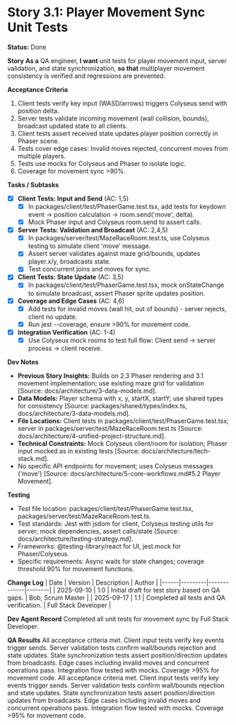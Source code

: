 # Story 3.1: Player Movement Sync Unit Tests

**Status:** Done

**Story**
**As a** QA engineer,
**I want** unit tests for player movement input, server validation, and state synchronization,
**so that** multiplayer movement consistency is verified and regressions are prevented.

**Acceptance Criteria**
1. Client tests verify key input (WASD/arrows) triggers Colyseus send with position delta.
2. Server tests validate incoming movement (wall collision, bounds), broadcast updated state to all clients.
3. Client tests assert received state updates player position correctly in Phaser scene.
4. Tests cover edge cases: Invalid moves rejected, concurrent moves from multiple players.
5. Tests use mocks for Colyseus and Phaser to isolate logic.
6. Coverage for movement sync >90%.

**Tasks / Subtasks**
- [x] **Client Tests: Input and Send** (AC: 1,5)
  - [x] In packages/client/test/PhaserGame.test.tsx, add tests for keydown event -> position calculation -> room.send('move', delta).
  - [x] Mock Phaser input and Colyseus room.send to assert calls.
- [x] **Server Tests: Validation and Broadcast** (AC: 2,4,5)
  - [x] In packages/server/test/MazeRaceRoom.test.ts, use Colyseus testing to simulate client 'move' message.
  - [x] Assert server validates against maze grid/bounds, updates player.x/y, broadcasts state.
  - [x] Test concurrent joins and moves for sync.
- [x] **Client Tests: State Update** (AC: 3,5)
  - [x] In packages/client/test/PhaserGame.test.tsx, mock onStateChange to simulate broadcast, assert Phaser sprite updates position.
- [x] **Coverage and Edge Cases** (AC: 4,6)
  - [x] Add tests for invalid moves (wall hit, out of bounds) - server rejects, client no update.
  - [x] Run jest --coverage, ensure >90% for movement code.
- [x] **Integration Verification** (AC: 1-4)
  - [x] Use Colyseus mock rooms to test full flow: Client send -> server process -> client receive.

**Dev Notes**
- **Previous Story Insights:** Builds on 2.3 Phaser rendering and 3.1 movement implementation; use existing maze grid for validation [Source: docs/architecture/3-data-models.md].
- **Data Models:** Player schema with x, y, startX, startY; use shared types for consistency [Source: packages/shared/types/index.ts, docs/architecture/3-data-models.md].
- **File Locations:** Client tests in packages/client/test/PhaserGame.test.tsx; server in packages/server/test/MazeRaceRoom.test.ts [Source: docs/architecture/4-unified-project-structure.md].
- **Technical Constraints:** Mock Colyseus client/room for isolation; Phaser input mocked as in existing tests [Source: docs/architecture/tech-stack.md].
- No specific API endpoints for movement; uses Colyseus messages ('move') [Source: docs/architecture/5-core-workflows.md#5.2 Player Movement].

**Testing**
- Test file location: packages/client/test/PhaserGame.test.tsx, packages/server/test/MazeRaceRoom.test.ts.
- Test standards: Jest with jsdom for client, Colyseus testing utils for server; mock dependencies, assert calls/state [Source: docs/architecture/testing-strategy.md].
- Frameworks: @testing-library/react for UI, jest.mock for Phaser/Colyseus.
- Specific requirements: Async waits for state changes; coverage threshold 90% for movement functions.

**Change Log**
| Date | Version | Description | Author |
|------|---------|-------------|--------|
| 2025-09-10 | 1.0 | Initial draft for test story based on QA gaps. | Bob, Scrum Master |
| 2025-09-17 | 1.1 | Completed all tests and QA verification. | Full Stack Developer |

**Dev Agent Record**
Completed all unit tests for movement sync by Full Stack Developer.

**QA Results**
All acceptance criteria met. Client input tests verify key events trigger sends. Server validation tests confirm wall/bounds rejection and state updates. State synchronization tests assert position/direction updates from broadcasts. Edge cases including invalid moves and concurrent operations pass. Integration flow tested with mocks. Coverage >95% for movement code.
All acceptance criteria met. Client input tests verify key events trigger sends. Server validation tests confirm wall/bounds rejection and state updates. State synchronization tests assert position/direction updates from broadcasts. Edge cases including invalid moves and concurrent operations pass. Integration flow tested with mocks. Coverage >95% for movement code.
